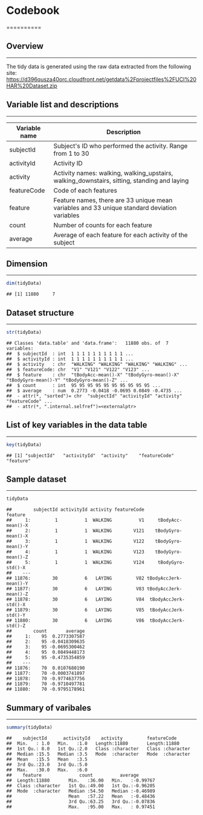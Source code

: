 # Codebook
==========

## Overview
-----------
The tidy data is generated using the raw data extracted from the following site:
https://d396qusza40orc.cloudfront.net/getdata%2Fprojectfiles%2FUCI%20HAR%20Dataset.zip 

## Variable list and descriptions
---------------------------------
Variable name   | Description
----------------|-----------------
subjectId	| Subject's ID who performed the activity.  Range from 1 to 30
activityId	| Activity ID 
activity	| Activity names: walking, walking_upstairs, walking_downstairs, sitting, standing and laying
featureCode	| Code of each features
feature		| Feature names, there are 33 unique mean variables and 33 unique standard deviation variables
count		| Number of counts for each feature
average		| Average of each feature for each activity of the subject

## Dimension
------------

```r
dim(tidyData)
```

```
## [1] 11880     7
```

## Dataset structure
------------------

```r
str(tidyData)
```

```
## Classes 'data.table' and 'data.frame':	11880 obs. of  7 variables:
##  $ subjectId  : int  1 1 1 1 1 1 1 1 1 1 ...
##  $ activityId : int  1 1 1 1 1 1 1 1 1 1 ...
##  $ activity   : chr  "WALKING" "WALKING" "WALKING" "WALKING" ...
##  $ featureCode: chr  "V1" "V121" "V122" "V123" ...
##  $ feature    : chr  "tBodyAcc-mean()-X" "tBodyGyro-mean()-X" "tBodyGyro-mean()-Y" "tBodyGyro-mean()-Z" ...
##  $ count      : int  95 95 95 95 95 95 95 95 95 95 ...
##  $ average    : num  0.2773 -0.0418 -0.0695 0.0849 -0.4735 ...
##  - attr(*, "sorted")= chr  "subjectId" "activityId" "activity" "featureCode" ...
##  - attr(*, ".internal.selfref")=<externalptr>
```

## List of key variables in the data table
--------------------------------------------------

```r
key(tidyData)
```

```
## [1] "subjectId"   "activityId"  "activity"    "featureCode" "feature"
```

## Sample dataset
---------------------

```r
tidyData
```

```
##        subjectId activityId activity featureCode               feature
##     1:         1          1  WALKING          V1     tBodyAcc-mean()-X
##     2:         1          1  WALKING        V121    tBodyGyro-mean()-X
##     3:         1          1  WALKING        V122    tBodyGyro-mean()-Y
##     4:         1          1  WALKING        V123    tBodyGyro-mean()-Z
##     5:         1          1  WALKING        V124     tBodyGyro-std()-X
##    ---                                                                
## 11876:        30          6   LAYING         V82 tBodyAccJerk-mean()-Y
## 11877:        30          6   LAYING         V83 tBodyAccJerk-mean()-Z
## 11878:        30          6   LAYING         V84  tBodyAccJerk-std()-X
## 11879:        30          6   LAYING         V85  tBodyAccJerk-std()-Y
## 11880:        30          6   LAYING         V86  tBodyAccJerk-std()-Z
##        count       average
##     1:    95  0.2773307587
##     2:    95 -0.0418309635
##     3:    95 -0.0695300462
##     4:    95  0.0849448173
##     5:    95 -0.4735354859
##    ---                    
## 11876:    70  0.0107680190
## 11877:    70 -0.0003741897
## 11878:    70 -0.9774637756
## 11879:    70 -0.9710497781
## 11880:    70 -0.9795178961
```

## Summary of varibales
-----------------------------

```r
summary(tidyData)
```

```
##    subjectId      activityId    activity         featureCode       
##  Min.   : 1.0   Min.   :1.0   Length:11880       Length:11880      
##  1st Qu.: 8.0   1st Qu.:2.0   Class :character   Class :character  
##  Median :15.5   Median :3.5   Mode  :character   Mode  :character  
##  Mean   :15.5   Mean   :3.5                                        
##  3rd Qu.:23.0   3rd Qu.:5.0                                        
##  Max.   :30.0   Max.   :6.0                                        
##    feature              count          average        
##  Length:11880       Min.   :36.00   Min.   :-0.99767  
##  Class :character   1st Qu.:49.00   1st Qu.:-0.96205  
##  Mode  :character   Median :54.50   Median :-0.46989  
##                     Mean   :57.22   Mean   :-0.48436  
##                     3rd Qu.:63.25   3rd Qu.:-0.07836  
##                     Max.   :95.00   Max.   : 0.97451
```

